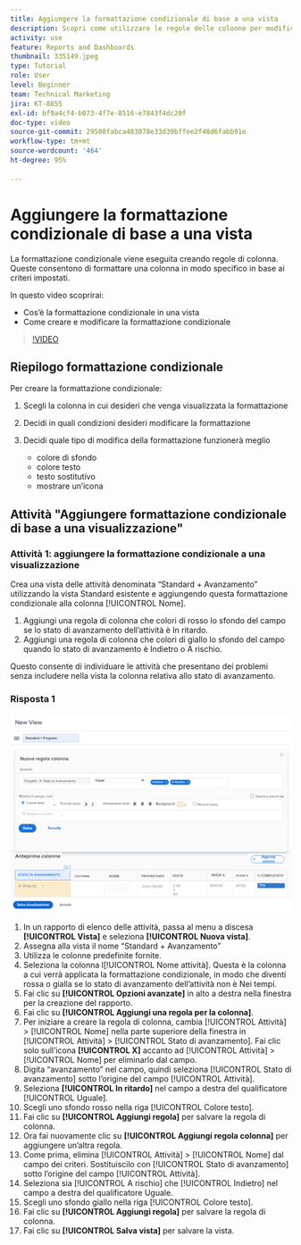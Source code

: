```yaml
---
title: Aggiungere la formattazione condizionale di base a una vista
description: Scopri come utilizzare le regole delle colonne per modificare il colore del testo, la formattazione e i colori di sfondo in un rapporto o in una vista, in base ai criteri impostati.
activity: use
feature: Reports and Dashboards
thumbnail: 335149.jpeg
type: Tutorial
role: User
level: Beginner
team: Technical Marketing
jira: KT-8855
exl-id: bf9a4cf4-b073-4f7e-8516-e7843f4dc20f
doc-type: video
source-git-commit: 29500fabca483078e33d39bffee2f48d6fabb91e
workflow-type: tm+mt
source-wordcount: '464'
ht-degree: 95%

---
```


# Aggiungere la formattazione condizionale di base a una vista

La formattazione condizionale viene eseguita creando regole di colonna. Queste consentono di formattare una colonna in modo specifico in base ai criteri impostati.

In questo video scoprirai:

* Cos’è la formattazione condizionale in una vista
* Come creare e modificare la formattazione condizionale

>[!VIDEO](https://video.tv.adobe.com/v/3445449/?quality=12&learn=on&captions=ita)


## Riepilogo formattazione condizionale

Per creare la formattazione condizionale:

1. Scegli la colonna in cui desideri che venga visualizzata la formattazione
1. Decidi in quali condizioni desideri modificare la formattazione
1. Decidi quale tipo di modifica della formattazione funzionerà meglio

   * colore di sfondo
   * colore testo
   * testo sostitutivo
   * mostrare un’icona

## Attività &quot;Aggiungere formattazione condizionale di base a una visualizzazione&quot;

### Attività 1: aggiungere la formattazione condizionale a una visualizzazione

Crea una vista delle attività denominata “Standard + Avanzamento” utilizzando la vista Standard esistente e aggiungendo questa formattazione condizionale alla colonna [!UICONTROL Nome].

1. Aggiungi una regola di colonna che colori di rosso lo sfondo del campo se lo stato di avanzamento dell’attività è In ritardo.
1. Aggiungi una regola di colonna che colori di giallo lo sfondo del campo quando lo stato di avanzamento è Indietro o A rischio.

Questo consente di individuare le attività che presentano dei problemi senza includere nella vista la colonna relativa allo stato di avanzamento.

### Risposta 1

![Immagine della schermata per creare una nuova regola di colonna](assets/conditional-formatting-exercise.png)

1. In un rapporto di elenco delle attività, passa al menu a discesa **[!UICONTROL Vista]** e seleziona **[!UICONTROL Nuova vista]**.
1. Assegna alla vista il nome “Standard + Avanzamento”
1. Utilizza le colonne predefinite fornite.
1. Seleziona la colonna l[!UICONTROL Nome attività]. Questa è la colonna a cui verrà applicata la formattazione condizionale, in modo che diventi rossa o gialla se lo stato di avanzamento dell’attività non è Nei tempi.
1. Fai clic su **[!UICONTROL Opzioni avanzate]** in alto a destra nella finestra per la creazione del rapporto.
1. Fai clic su **[!UICONTROL Aggiungi una regola per la colonna]**.
1. Per iniziare a creare la regola di colonna, cambia [!UICONTROL Attività] > [!UICONTROL Nome] nella parte superiore della finestra in [!UICONTROL Attività] > [!UICONTROL Stato di avanzamento]. Fai clic solo sull’icona **[!UICONTROL X]** accanto ad [!UICONTROL Attività] > [!UICONTROL Nome] per eliminarlo dal campo.
1. Digita “avanzamento” nel campo, quindi seleziona [!UICONTROL Stato di avanzamento] sotto l’origine del campo [!UICONTROL Attività].
1. Seleziona **[!UICONTROL In ritardo]** nel campo a destra del qualificatore [!UICONTROL Uguale].
1. Scegli uno sfondo rosso nella riga [!UICONTROL Colore testo].
1. Fai clic su **[!UICONTROL Aggiungi regola]** per salvare la regola di colonna.
1. Ora fai nuovamente clic su **[!UICONTROL Aggiungi regola colonna]** per aggiungere un’altra regola.
1. Come prima, elimina [!UICONTROL Attività] > [!UICONTROL Nome] dal campo dei criteri. Sostituiscilo con [!UICONTROL Stato di avanzamento] sotto l’origine del campo [!UICONTROL Attività].
1. Seleziona sia [!UICONTROL A rischio] che [!UICONTROL Indietro] nel campo a destra del qualificatore Uguale.
1. Scegli uno sfondo giallo nella riga [!UICONTROL Colore testo].
1. Fai clic su **[!UICONTROL Aggiungi regola]** per salvare la regola di colonna.
1. Fai clic su **[!UICONTROL Salva vista]** per salvare la vista.
